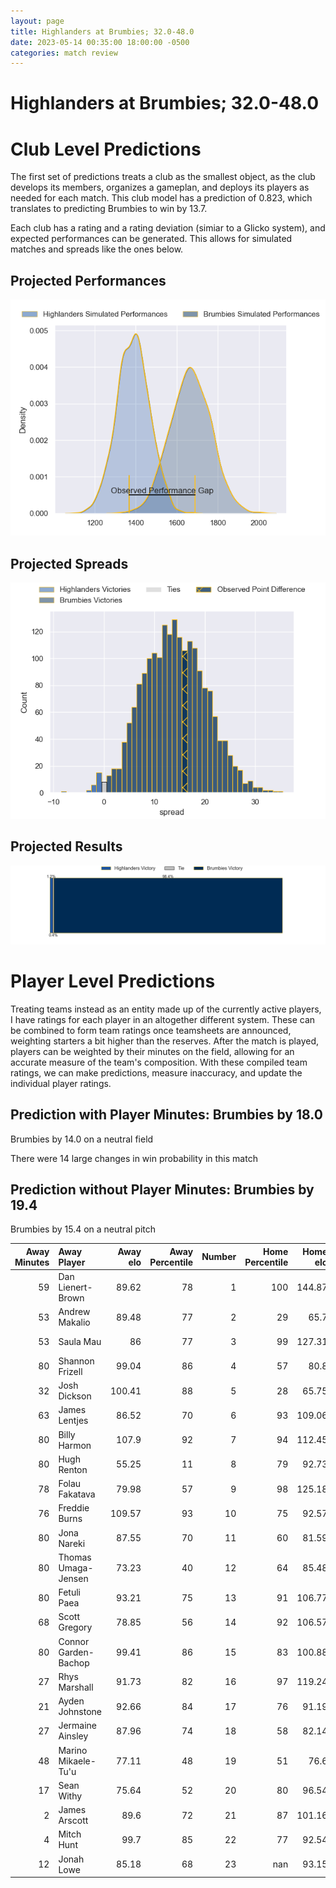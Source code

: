 ```yaml
---  
layout: page  
title: Highlanders at Brumbies; 32.0-48.0  
date: 2023-05-14 00:35:00 18:00:00 -0500  
categories: match review  
---
```

# Highlanders at Brumbies; 32.0-48.0

# Club Level Predictions


The first set of predictions treats a club as the smallest object, as the club develops its members, organizes a gameplan, and deploys its players as needed for each match. This club model has a prediction of 0.823, which translates to predicting Brumbies to win by 13.7.

Each club has a rating and a rating deviation (simiar to a Glicko system), and expected performances can be generated. This allows for simulated matches and spreads like the ones below.
## Projected Performances


![Projected Performances](plots/performances_2023-05-14-Brumbies-Highlanders.png)
## Projected Spreads


![Projected Spreads](plots/spreads_2023-05-14-Brumbies-Highlanders.png)
## Projected Results


![Projected Results](plots/resultbar_2023-05-14-Brumbies-Highlanders.png)
# Player Level Predictions


Treating teams instead as an entity made up of the currently active players, I have ratings for each player in an altogether different system. These can be combined to form team ratings once teamsheets are announced, weighting starters a bit higher than the reserves. After the match is played, players can be weighted by their minutes on the field, allowing for an accurate measure of the team's composition. With these compiled team ratings, we can make predictions, measure inaccuracy, and update the individual player ratings.
## Prediction with Player Minutes: Brumbies by 18.0


Brumbies by 14.0 on a neutral field

There were 14 large changes in win probability in this match
## Prediction without Player Minutes: Brumbies by 19.4


Brumbies by 15.4 on a neutral pitch



|   Away Minutes | Away Player          |   Away elo |   Away Percentile |   Number |   Home Percentile |   Home elo | Home Player      |   Home Minutes |
|---------------:|:---------------------|-----------:|------------------:|---------:|------------------:|-----------:|:-----------------|---------------:|
|             59 | Dan Lienert-Brown    |      89.62 |                78 |        1 |               100 |     144.87 | James Slipper    |             52 |
|             53 | Andrew Makalio       |      89.48 |                77 |        2 |                29 |      65.7  | Lachlan Lonergan |             57 |
|             53 | Saula Mau            |      86    |                77 |        3 |                99 |     127.31 | Allan Alaalatoa  |             57 |
|             80 | Shannon Frizell      |      99.04 |                86 |        4 |                57 |      80.8  | Darcy Swain      |             57 |
|             32 | Josh Dickson         |     100.41 |                88 |        5 |                28 |      65.75 | Nick Frost       |             80 |
|             63 | James Lentjes        |      86.52 |                70 |        6 |                93 |     109.06 | Rob Valetini     |             80 |
|             80 | Billy Harmon         |     107.9  |                92 |        7 |                94 |     112.45 | Jahrome Brown    |             57 |
|             80 | Hugh Renton          |      55.25 |                11 |        8 |                79 |      92.73 | Pete Samu        |             80 |
|             78 | Folau Fakatava       |      79.98 |                57 |        9 |                98 |     125.18 | Nic White        |             36 |
|             76 | Freddie Burns        |     109.57 |                93 |       10 |                75 |      92.57 | Noah Lolesio     |             80 |
|             80 | Jona Nareki          |      87.55 |                70 |       11 |                60 |      81.59 | Corey Toole      |             80 |
|             80 | Thomas Umaga-Jensen  |      73.23 |                40 |       12 |                64 |      85.48 | Ollie Sapsford   |             80 |
|             80 | Fetuli Paea          |      93.21 |                75 |       13 |                91 |     106.77 | Len Ikitau       |             80 |
|             68 | Scott Gregory        |      78.85 |                56 |       14 |                92 |     106.57 | Andy Muirhead    |             80 |
|             80 | Connor Garden-Bachop |      99.41 |                86 |       15 |                83 |     100.88 | Tom Wright       |             80 |
|             27 | Rhys Marshall        |      91.73 |                82 |       16 |                97 |     119.24 | Connal McInerney |             23 |
|             21 | Ayden Johnstone      |      92.66 |                84 |       17 |                76 |      91.19 | Blake Schoupp    |             28 |
|             27 | Jermaine Ainsley     |      87.96 |                74 |       18 |                58 |      82.14 | Rhys Van Nek     |             23 |
|             48 | Marino Mikaele-Tu'u  |      77.11 |                48 |       19 |                51 |      76.6  | Tom Hooper       |             23 |
|             17 | Sean Withy           |      75.64 |                52 |       20 |                80 |      96.54 | Luke Reimer      |             23 |
|              2 | James Arscott        |      89.6  |                72 |       21 |                87 |     101.16 | Ryan Lonergan    |             44 |
|              4 | Mitch Hunt           |      99.7  |                85 |       22 |                77 |      92.54 | Jack Debreczeni  |              0 |
|             12 | Jonah Lowe           |      85.18 |                68 |       23 |               nan |      93.15 | Hudson Creighton |              0 |

